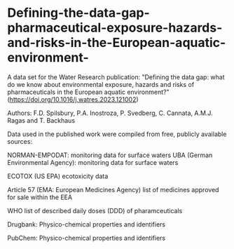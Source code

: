 # Defining-the-data-gap-pharmaceutical-exposure-hazards-and-risks-in-the-European-aquatic-environment-
A data set for the Water Research publication: "Defining the data gap: what do we know about environmental exposure, hazards and risks of pharmaceuticals in the European aquatic environment?" (https://doi.org/10.1016/j.watres.2023.121002)

Authors: F.D. Spilsbury, P.A. Inostroza, P. Svedberg, C. Cannata, A.M.J. Ragas and T. Backhaus



Data used in the published work were compiled from free, publicly available sources:


NORMAN-EMPODAT: monitoring data for surface waters
UBA (German Environmental Agency): monitoring data for surface waters


ECOTOX (US EPA) ecotoxicity data


Article 57 (EMA: European Medicines Agency) list of medicines approved for sale within the EEA


WHO list of described daily doses (DDD) of pharamceuticals


Drugbank: Physico-chemical properties and identifiers


PubChem: Physico-chemical properties and identifiers
